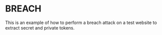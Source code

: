 # BREACH
This is an example of how to perform a breach attack on a test website to extract secret and private tokens.
